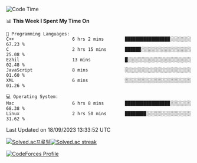 
<!--START_SECTION:waka-->
![Code Time](http://img.shields.io/badge/Code%20Time-3%2C021%20hrs%204%20mins-blue)

📊 **This Week I Spent My Time On** 

```text
💬 Programming Languages: 
C++                      6 hrs 2 mins        █████████████████░░░░░░░░   67.23 % 
C                        2 hrs 15 mins       ██████░░░░░░░░░░░░░░░░░░░   25.08 % 
Ezhil                    13 mins             █░░░░░░░░░░░░░░░░░░░░░░░░   02.48 % 
JavaScript               8 mins              ░░░░░░░░░░░░░░░░░░░░░░░░░   01.60 % 
XML                      6 mins              ░░░░░░░░░░░░░░░░░░░░░░░░░   01.26 % 

💻 Operating System: 
Mac                      6 hrs 8 mins        █████████████████░░░░░░░░   68.38 % 
Linux                    2 hrs 50 mins       ████████░░░░░░░░░░░░░░░░░   31.62 % 
```


 Last Updated on 18/09/2023 13:33:52 UTC
<!--END_SECTION:waka-->


[![Solved.ac프로필](http://mazassumnida.wtf/api/generate_badge?boj=hckim96)](https://solved.ac/hckim96)[![Solved.ac streak](http://mazandi.herokuapp.com/api?handle=hckim96&theme=dark)](https://solved.ac/hckim96)


[![CodeForces Profile](https://cf.leed.at?id=hckim96)](https://codeforces.com/profile/hckim96)

